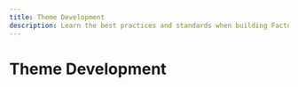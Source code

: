 ```yaml
---
title: Theme Development
description: Learn the best practices and standards when building Factor themes
---
```


# Theme Development
